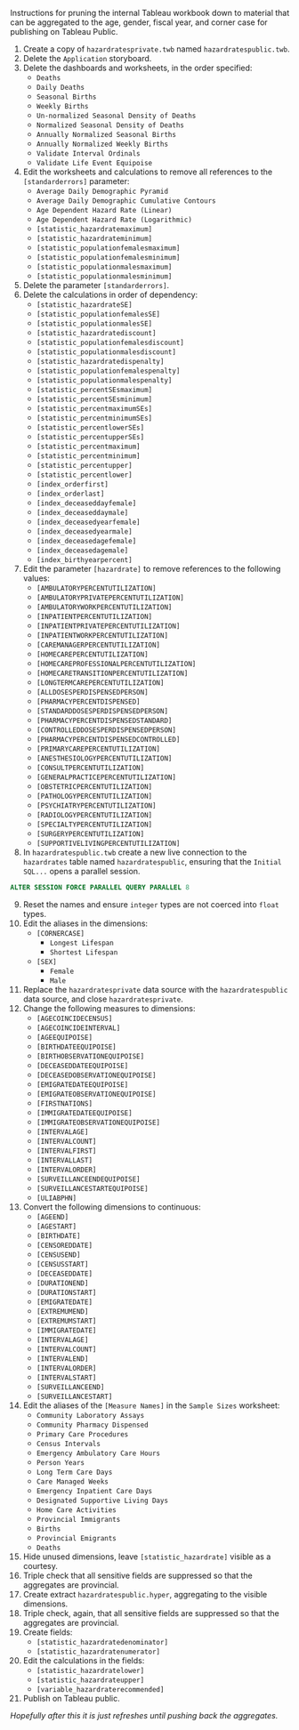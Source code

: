 Instructions for pruning the internal Tableau workbook down to material that can be
aggregated to the age, gender, fiscal year, and corner case for publishing on Tableau
Public.

1. Create a copy of `hazardratesprivate.twb` named `hazardratespublic.twb`.
2. Delete the `Application` storyboard.
3. Delete the dashboards and worksheets, in the order specified:
    * `Deaths`
    * `Daily Deaths`
    * `Seasonal Births`
    * `Weekly Births`
    * `Un-normalized Seasonal Density of Deaths`
    * `Normalized Seasonal Density of Deaths`
    * `Annually Normalized Seasonal Births`
    * `Annually Normalized Weekly Births`
    * `Validate Interval Ordinals`
    * `Validate Life Event Equipoise`
4. Edit the worksheets and calculations to remove all references to the `[standarderrors]`
parameter:
    * `Average Daily Demographic Pyramid`
    * `Average Daily Demographic Cumulative Contours`
    * `Age Dependent Hazard Rate (Linear)`
    * `Age Dependent Hazard Rate (Logarithmic)`
    * `[statistic_hazardratemaximum]`
    * `[statistic_hazardrateminimum]`
    * `[statistic_populationfemalesmaximum]`
    * `[statistic_populationfemalesminimum]`
    * `[statistic_populationmalesmaximum]`
    * `[statistic_populationmalesminimum]`
5. Delete the parameter `[standarderrors]`.
6. Delete the calculations in order of dependency:
    * `[statistic_hazardrateSE]`
    * `[statistic_populationfemalesSE]`
    * `[statistic_populationmalesSE]`
    * `[statistic_hazardratediscount]`
    * `[statistic_populationfemalesdiscount]`
    * `[statistic_populationmalesdiscount]`
    * `[statistic_hazardratedispenalty]`
    * `[statistic_populationfemalespenalty]`
    * `[statistic_populationmalespenalty]`
    * `[statistic_percentSEsmaximum]`
    * `[statistic_percentSEsminimum]`
    * `[statistic_percentmaximumSEs]`
    * `[statistic_percentminimumSEs]`
    * `[statistic_percentlowerSEs]`
    * `[statistic_percentupperSEs]`
    * `[statistic_percentmaximum]`
    * `[statistic_percentminimum]`
    * `[statistic_percentupper]`
    * `[statistic_percentlower]`
    * `[index_orderfirst]`
    * `[index_orderlast]`
    * `[index_deceaseddayfemale]`
    * `[index_deceaseddaymale]`
    * `[index_deceasedyearfemale]`
    * `[index_deceasedyearmale]`
    * `[index_deceasedagefemale]`
    * `[index_deceasedagemale]`
    * `[index_birthyearpercent]`
7. Edit the parameter `[hazardrate]` to remove references to the following values:
    * `[AMBULATORYPERCENTUTILIZATION]`
    * `[AMBULATORYPRIVATEPERCENTUTILIZATION]`
    * `[AMBULATORYWORKPERCENTUTILIZATION]`
    * `[INPATIENTPERCENTUTILIZATION]`
    * `[INPATIENTPRIVATEPERCENTUTILIZATION]`
    * `[INPATIENTWORKPERCENTUTILIZATION]`
    * `[CAREMANAGERPERCENTUTILIZATION]`
    * `[HOMECAREPERCENTUTILIZATION]`
    * `[HOMECAREPROFESSIONALPERCENTUTILIZATION]`
    * `[HOMECARETRANSITIONPERCENTUTILIZATION]`
    * `[LONGTERMCAREPERCENTUTILIZATION]`
    * `[ALLDOSESPERDISPENSEDPERSON]`
    * `[PHARMACYPERCENTDISPENSED]`
    * `[STANDARDDOSESPERDISPENSEDPERSON]`
    * `[PHARMACYPERCENTDISPENSEDSTANDARD]`
    * `[CONTROLLEDDOSESPERDISPENSEDPERSON]`
    * `[PHARMACYPERCENTDISPENSEDCONTROLLED]`
    * `[PRIMARYCAREPERCENTUTILIZATION]`
    * `[ANESTHESIOLOGYPERCENTUTILIZATION]`
    * `[CONSULTPERCENTUTILIZATION]`
    * `[GENERALPRACTICEPERCENTUTILIZATION]`
    * `[OBSTETRICPERCENTUTILIZATION]`
    * `[PATHOLOGYPERCENTUTILIZATION]`
    * `[PSYCHIATRYPERCENTUTILIZATION]`
    * `[RADIOLOGYPERCENTUTILIZATION]`
    * `[SPECIALTYPERCENTUTILIZATION]`
    * `[SURGERYPERCENTUTILIZATION]`
    * `[SUPPORTIVELIVINGPERCENTUTILIZATION]`
8. In `hazardratespublic.twb` create a new live connection to the `hazardrates` table named
`hazardratespublic`, ensuring that the `Initial SQL...` opens a parallel session.

```SQL
ALTER SESSION FORCE PARALLEL QUERY PARALLEL 8
```

9. Reset the names and ensure `integer` types are not coerced into `float` types.
10. Edit the aliases in the dimensions:
    * `[CORNERCASE]`
        - `Longest Lifespan`
        - `Shortest Lifespan`
    * `[SEX]`
        - `Female`
        - `Male` 
11. Replace the `hazardratesprivate` data source with the `hazardratespublic` data source,
and close `hazardratesprivate`.
12. Change the following measures to dimensions:
    * `[AGECOINCIDECENSUS]`
    * `[AGECOINCIDEINTERVAL]`
    * `[AGEEQUIPOISE]`
    * `[BIRTHDATEEQUIPOISE]`
    * `[BIRTHOBSERVATIONEQUIPOISE]`
    * `[DECEASEDDATEEQUIPOISE]`
    * `[DECEASEDOBSERVATIONEQUIPOISE]`
    * `[EMIGRATEDATEEQUIPOISE]`
    * `[EMIGRATEOBSERVATIONEQUIPOISE]`
    * `[FIRSTNATIONS]`
    * `[IMMIGRATEDATEEQUIPOISE]`
    * `[IMMIGRATEOBSERVATIONEQUIPOISE]`
    * `[INTERVALAGE]`
    * `[INTERVALCOUNT]`
    * `[INTERVALFIRST]`
    * `[INTERVALLAST]`
    * `[INTERVALORDER]`
    * `[SURVEILLANCEENDEQUIPOISE]`
    * `[SURVEILLANCESTARTEQUIPOISE]`
    * `[ULIABPHN]`
13. Convert the following dimensions to continuous:
    * `[AGEEND]`
    * `[AGESTART]`
    * `[BIRTHDATE]`
    * `[CENSOREDDATE]`
    * `[CENSUSEND]`
    * `[CENSUSSTART]`
    * `[DECEASEDDATE]`
    * `[DURATIONEND]`
    * `[DURATIONSTART]`
    * `[EMIGRATEDATE]`
    * `[EXTREMUMEND]`
    * `[EXTREMUMSTART]`
    * `[IMMIGRATEDATE]`
    * `[INTERVALAGE]`
    * `[INTERVALCOUNT]`
    * `[INTERVALEND]`
    * `[INTERVALORDER]`
    * `[INTERVALSTART]`
    * `[SURVEILLANCEEND]`
    * `[SURVEILLANCESTART]`
14. Edit the aliases of the `[Measure Names]` in the `Sample Sizes` worksheet:
    * `Community Laboratory Assays`
    * `Community Pharmacy Dispensed`
    * `Primary Care Procedures`
    * `Census Intervals`
    * `Emergency Ambulatory Care Hours`
    * `Person Years`
    * `Long Term Care Days`
    * `Care Managed Weeks`
    * `Emergency Inpatient Care Days`
    * `Designated Supportive Living Days`
    * `Home Care Activities`
    * `Provincial Immigrants`
    * `Births`
    * `Provincial Emigrants`
    * `Deaths`
15. Hide unused dimensions, leave `[statistic_hazardrate]` visible as a courtesy.
16. Triple check that all sensitive fields are suppressed so that the aggregates are
provincial.
17. Create extract `hazardratespublic.hyper`, aggregating to the visible dimensions.
18. Triple check, again, that all sensitive fields are suppressed so that the aggregates are
provincial.
19. Create fields:
    * `[statistic_hazardratedenominator]`
    * `[statistic_hazardratenumerator]`
20. Edit the calculations in the fields:
    * `[statistic_hazardratelower]`
    * `[statistic_hazardrateupper]`
    * `[variable_hazardraterecommended]`
21. Publish on Tableau public.

*Hopefully after this it is just refreshes until pushing back the aggregates.*
